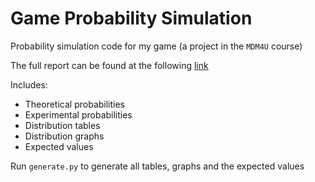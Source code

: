 
# Game Probability Simulation

Probability simulation code for my game (a project in the `MDM4U` course)

The full report can be found at the following [link](https://docs.google.com/document/d/1sJhQT98JEe-uhEOGd9mIl9UghsmIM7cJ4kFIG4UnCPA/edit?usp=sharing)

Includes:

- Theoretical probabilities
- Experimental probabilities
- Distribution tables
- Distribution graphs
- Expected values

Run `generate.py` to generate all tables, graphs and the expected values
